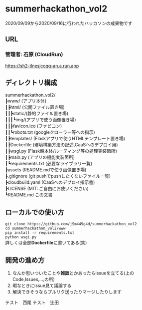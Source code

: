 # summerhackathon_vol2
2020/09/09から2020/09/16に行われたハッカソンの成果物です

## URL
### 管理者: 石原 (CloudRun)
https://sh2-tlnesjcoqq-an.a.run.app

## ディレクトリ構成

summerhackathon_vol2/  
┣www/ (アプリ本体)  
┃┣html/ (公開ファイル置き場)  
┃┃┣static/(静的ファイル置き場)  
┃┃┃┗img/(アプリで使う画像置き場)  
┃┃┣favicon.ico (ファビコン)  
┃┃┗robots.txt (googleクローラー等への指示)  
┃┣templates/ (Flaskアプリで使うHTMLテンプレート置き場)  
┃┣Dockerfile (環境構築方法の記述,CaaSへのデプロイ用)  
┃┣wsgi.py (Flask鯖本体/ルーティング等の処理実装箇所)  
┃┣main.py (アプリの機能実装箇所)  
┃┗requirements.txt (必要なライブラリ一覧)  
┣assets (README.mdで使う画像置き場)  
┣.gitignore (git pushでpushしたくないファイル一覧)  
┣cloudbuild.yaml (CaaSへのデプロイ指示書)  
┣LICENSE (MIT: ご自由にお使いください)  
┗README.md この文書  


## ローカルでの使い方
`git clone https://github.com/jSm449g4d/summerhackathon_vol2`  
`cd summerhackathon_vol2/www`  
`pip install -r requirements.txt`  
`python wsgi.py`  
詳しくは全部**Dockerfile**に書いてある(笑)

## 開発の進め方
1. なんか思いついたことや**雑談**とかあったらissueを立てる(上のCode,Issues,...,の所)  
2. 暇なときにissue見て議論する  
3. 解決できそうならプルリク送ったりマージしたりします  


テスト　西尾
テスト　辻田
